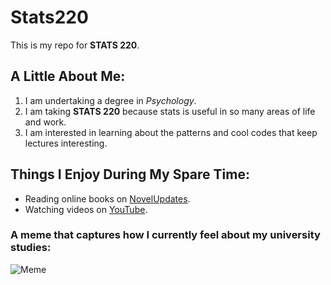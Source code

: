 # Stats220

This is my repo for **STATS 220**.

## A Little About Me:

1. I am undertaking a degree in *Psychology*.
2. I am taking **STATS 220** because stats is useful in so many areas of life and work.
3. I am interested in learning about the patterns and cool codes that keep lectures interesting.

## Things I Enjoy During My Spare Time:

- Reading online books on [NovelUpdates](https://www.novelupdates.com/).
- Watching videos on [YouTube](https://www.youtube.com/).

### A meme that captures how I currently feel about my university studies:

![Meme](https://media1.giphy.com/media/v1.Y2lkPTc5MGI3NjExNmNtZG94ZmhvdGo5Y3Y3cGxhbHlkd3IwcGFxamJ0eHpiYms0eDJqMiZlcD12MV9pbnRlcm5hbF9naWZfYnlfaWQmY3Q9Zw/DwrnYsZCXspu8/giphy.gif)


